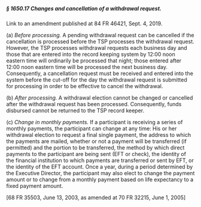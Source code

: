 ##### § 1650.17 Changes and cancellation of a withdrawal request. #####

Link to an amendment published at 84 FR 46421, Sept. 4, 2019.

(a) *Before processing.* A pending withdrawal request can be cancelled if the cancellation is processed before the TSP processes the withdrawal request. However, the TSP processes withdrawal requests each business day and those that are entered into the record keeping system by 12:00 noon eastern time will ordinarily be processed that night; those entered after 12:00 noon eastern time will be processed the next business day. Consequently, a cancellation request must be received and entered into the system before the cut-off for the day the withdrawal request is submitted for processing in order to be effective to cancel the withdrawal.

(b) *After processing.* A withdrawal election cannot be changed or cancelled after the withdrawal request has been processed. Consequently, funds disbursed cannot be returned to the TSP record keeper.

(c) *Change in monthly payments.* If a participant is receiving a series of monthly payments, the participant can change at any time: His or her withdrawal election to request a final single payment, the address to which the payments are mailed, whether or not a payment will be transferred (if permitted) and the portion to be transferred, the method by which direct payments to the participant are being sent (EFT or check), the identity of the financial institution to which payments are transferred or sent by EFT, or the identity of the EFT account. Once a year, during a period determined by the Executive Director, the participant may also elect to change the payment amount or to change from a monthly payment based on life expectancy to a fixed payment amount.

[68 FR 35503, June 13, 2003, as amended at 70 FR 32215, June 1, 2005]